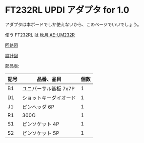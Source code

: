 # FT232RL UPDI アダプタ for 1.0

アダプタは本ボードでしか使えないから、このページでいいでしょう。

使う FT232RL は
[秋月 AE-UM232R](https://akizukidenshi.com/catalog/g/g106693/)

[回路図](./kicad/ft232rl_updi_adaptor_1.0/ft232rl_updi_adaptor_1.0.pdf)

[設計図](./librecad/ft232rl_updi_adaptor_1.0.pdf)

部品表:

| 記号 | 品番、品目 | 個数 |
| ---  | --- | --- |
| B1 | ユニバーサル基板 7x7P | 1 |
| D1 | ショットキーダイオード | 1 |
| J1 | ピンヘッダ 6P | 1 |
| R1 | 300Ω | 1 |
| S1 | ピンソケット 4P | 1 |
| S2 | ピンソケット 5P | 1 |
